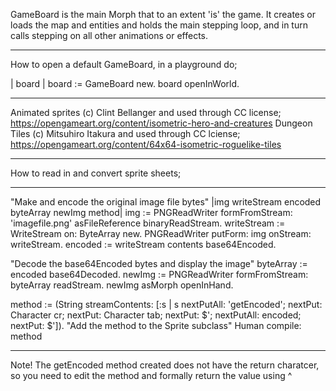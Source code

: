 GameBoard is the main Morph that to an extent 'is' the game. It creates or loads the map
and entities and holds the main stepping loop, and in turn calls stepping on all other 
animations or effects.

------

How to open a default GameBoard, in a playground do;

| board |
board := GameBoard new.
board openInWorld.

------

Animated sprites (c) Clint Bellanger and used through CC license; https://opengameart.org/content/isometric-hero-and-creatures
Dungeon Tiles (c) Mitsuhiro Itakura and used through CC lciense;
https://opengameart.org/content/64x64-isometric-roguelike-tiles

------

How to read in and convert sprite sheets;

------
"Make and encode the original image file bytes"
|img writeStream encoded byteArray newImg method|
img := PNGReadWriter formFromStream: 'imagefile.png' asFileReference binaryReadStream.
writeStream := WriteStream on: ByteArray new.
PNGReadWriter putForm: img onStream: writeStream.
encoded := writeStream contents base64Encoded.

"Decode the base64Encoded bytes and display the image"
byteArray := encoded base64Decoded.
newImg := PNGReadWriter formFromStream: byteArray readStream.
newImg asMorph openInHand.

method := (String streamContents: [:s |
    s
        nextPutAll: 'getEncoded';
        nextPut: Character cr;
        nextPut: Character tab;
        nextPut: $';
        nextPutAll: encoded;
        nextPut: $']).
"Add the method to the Sprite subclass"
Human compile: method

------

Note!  The getEncoded method created does not have the return charatcer, so you need to edit the method and formally return the value using ^